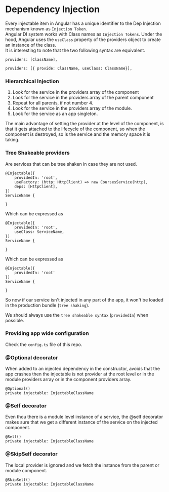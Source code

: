 # Dependency Injection

Every injectable item in Angular has a unique identifier to the Dep Injection
mechanism known as `Injection Token`.  
Angular DI system works with Class names as `Injection Tokens`. Under the hood,
Angular uses the `useClass` property of the providers object to create an instance of 
the class.  
It is interesting to note that the two following syntax are equivalent.
```angular2
providers: [ClassName],
```
```angular2
providers: [{ provide: ClassName, useClass: ClassName}],
```

### Hierarchical Injection
1. Look for the service in the providers array of the component
2. Look for the service in the providers array of the parent component
3. Repeat for all parents, if not number 4.
4. Look for the service in the providers array of the module.
5. Look for the service as an app singleton.  

The main advantage of setting the provider at the level of the component, is that
it gets attached to the lifecycle of the component, so when the component is destroyed,
so is the service and the memory space it is taking.

### Tree Shakeable providers
Are services that can be tree shaken in case they are not used.
```angular2
@Injectable({
    providedIn: 'root',
    useFactory: (http: HttpClient) => new CoursesService(http),
    deps: [HttpClient],
})
ServiceName {

}
```
Which can be expressed as
```angular2
@Injectable({
    providedIn: 'root',
    useClass: ServiceName,
})
ServiceName {

}
```
Which can be expressed as
```angular2
@Injectable({
    providedIn: 'root'
})
ServiceName {

}
```
So now if our service isn't injected in any part of the app, it won't
be loaded in the production bundle (`tree shaking`).

We should always use the `tree shakeable syntax` (`providedIn`) when possible.

### Providing app wide configuration
Check the `config.ts` file of this repo.

### @Optional decorator
When added to an injected dependency in the constructor, avoids that
the app crashes then the injectable is not provider at the root level or in the
module providers array or in the component providers array.
```angular2
@Optional()
private injectable: InjectableClassName
```

### @Self decorator
Even thou there is a module level instance of a service, the @self decorator makes
sure that we get a different instance of the service on the injected component.
```angular2
@Self()
private injectable: InjectableClassName
```

### @SkipSelf decorator
The local provider is ignored and we fetch the instance from the parent or module component.
```angular2
@SkipSelf()
private injectable: InjectableClassName
```
